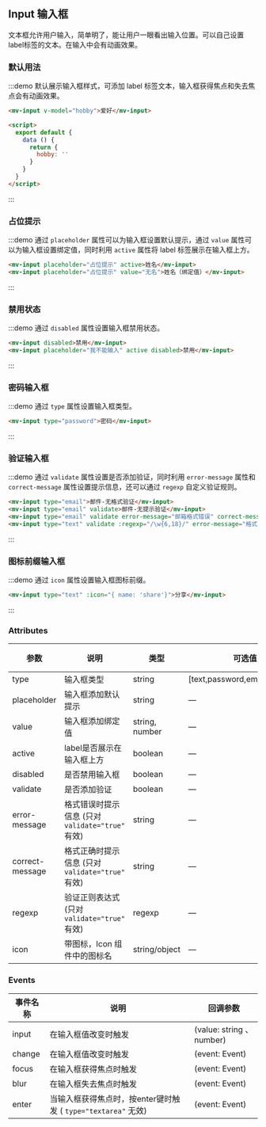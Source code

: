 <script>
  export default {
    data () {
      return {
        hobby: ''
      }
    }
  }
</script>
## Input 输入框

文本框允许用户输入，简单明了，能让用户一眼看出输入位置。可以自己设置label标签的文本。在输入中会有动画效果。

### 默认用法

:::demo 默认展示输入框样式，可添加 label 标签文本，输入框获得焦点和失去焦点会有动画效果。
```html
<mv-input v-model="hobby">爱好</mv-input>

<script>
  export default {
    data () {
      return {
        hobby: ''
      }
    }
  }
</script>
```
:::

### 占位提示

:::demo 通过 `placeholder` 属性可以为输入框设置默认提示，通过 `value` 属性可以为输入框设置绑定值，同时利用 `active` 属性将 label 标签展示在输入框上方。
```html
<mv-input placeholder="占位提示" active>姓名</mv-input>
<mv-input placeholder="占位提示" value="无名">姓名（绑定值）</mv-input>
```
:::

### 禁用状态

:::demo 通过 `disabled` 属性设置输入框禁用状态。
```html
<mv-input disabled>禁用</mv-input>
<mv-input placeholder="我不能输入" active disabled>禁用</mv-input>
```
:::

### 密码输入框

:::demo 通过 `type` 属性设置输入框类型。
```html
<mv-input type="password">密码</mv-input>
```
:::

### 验证输入框

:::demo 通过 `validate` 属性设置是否添加验证，同时利用 `error-message` 属性和 `correct-message` 属性设置提示信息，还可以通过 `regexp` 自定义验证规则。
```html
<mv-input type="email">邮件-无格式验证</mv-input>
<mv-input type="email" validate>邮件-无提示验证</mv-input>
<mv-input type="email" validate error-message="邮箱格式错误" correct-message="邮箱格式正确">邮件-添加格式验证</mv-input>
<mv-input type="text" validate :regexp="/\w{6,18}/" error-message="格式错误" correct-message="格式正确">文本-添加格式验证</mv-input>
```
:::

### 图标前缀输入框

:::demo 通过 `icon` 属性设置输入框图标前缀。
```html
<mv-input type="text" :icon="{ name: 'share'}">分享</mv-input>
```
:::


### Attributes
| 参数      | 说明    | 类型      | 可选值       | 默认值   |
|---------- |-------- |---------- |-------------  |-------- |
| type | 输入框类型 | string | [text,password,email,textarea] | text |
| placeholder | 输入框添加默认提示 | string | — | — |
| value | 输入框添加绑定值 | string, number | — | — |
| active | label是否展示在输入框上方 | boolean | — | false |
| disabled | 是否禁用输入框 | boolean | — | false |
| validate | 是否添加验证 | boolean | — | false |
| error-message | 格式错误时提示信息 (只对 `validate="true"` 有效) | string | — | — |
| correct-message | 格式正确时提示信息 (只对 `validate="true"` 有效) | string | — | — |
| regexp | 验证正则表达式 (只对 `validate="true"` 有效) | regexp | — | /\w{6, 18}/ |
| icon | 带图标，Icon 组件中的图标名 | string/object | — | — |

### Events
| 事件名称      | 说明    | 回调参数      |
|---------- |-------- |---------- |
| input | 在输入框值改变时触发 | (value: string 、 number) |
| change | 在输入框值改变时触发 | (event: Event) |
| focus | 在输入框获得焦点时触发 | (event: Event) |
| blur | 在输入框失去焦点时触发 | (event: Event) |
| enter | 当输入框获得焦点时，按enter键时触发 ( `type="textarea"` 无效) | (event: Event) |
